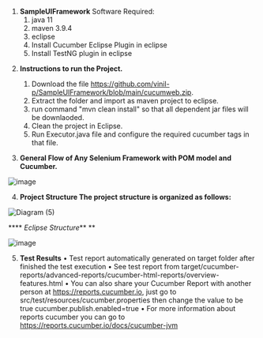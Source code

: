 1) **SampleUIFramework**
Software Required:
	1) java 11
	2) maven 3.9.4
	3) eclipse
	4) Install Cucumber Eclipse Plugin in eclipse
	5) Install TestNG plugin in eclipse

2. **Instructions to run the Project.**
    1) Download the file https://github.com/vinil-p/SampleUIFramework/blob/main/cucumweb.zip.
    2) Extract the folder and import as maven project to eclipse.
    3) run command "mvn clean install" so that all dependent jar files will be downlaoded.
    4) Clean the project in Eclipse.
    5) Run Executor.java file and configure the required cucumber tags in that file.

3. **General Flow of Any Selenium Framework with POM model and Cucumber.** 


![image](https://github.com/vinil-p/SampleUIFramework/assets/20809464/f265766a-8c5c-4388-afa8-5956fc8b0eda)

4) **Project Structure The project structure is organized as follows:**


![Diagram (5)](https://github.com/vinil-p/SampleUIFramework/assets/20809464/1d34886e-4458-47d6-8c35-7e66730e2bb0)

**** _Eclipse Structure_** **

![image](https://github.com/vinil-p/SampleUIFramework/assets/20809464/fd2b80a7-6ac0-432e-8d1c-abfeb8d585fe)

 

5) **Test Results**
•	Test report automatically generated on target folder after finished the test execution
•	See test report from target/cucumber-reports/advanced-reports/cucumber-html-reports/overview-features.html
•	You can also share your Cucumber Report with another person at https://reports.cucumber.io, just go to src/test/resources/cucumber.properties then change the value to be true
	cucumber.publish.enabled=true
•	For more information about reports cucumber you can go to https://reports.cucumber.io/docs/cucumber-jvm


